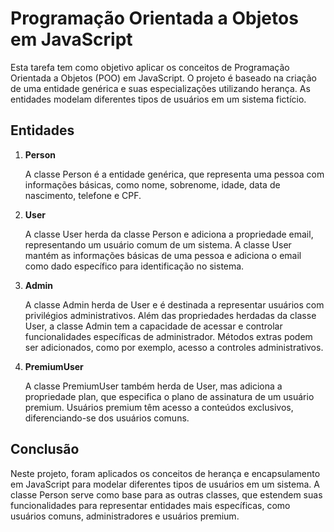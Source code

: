 # Programação Orientada a Objetos em JavaScript

Esta tarefa tem como objetivo aplicar os conceitos de Programação Orientada a Objetos (POO) em JavaScript. O projeto é baseado na criação de uma entidade genérica e suas especializações utilizando herança. As entidades modelam diferentes tipos de usuários em um sistema fictício.


## Entidades

1. **Person**

    A classe Person é a entidade genérica, que representa uma pessoa com informações básicas, como nome, sobrenome, idade, data de nascimento, telefone e CPF.

2. **User**

    A classe User herda da classe Person e adiciona a propriedade email, representando um usuário comum de um sistema. A classe User mantém as informações básicas de uma pessoa e adiciona o email como dado específico para identificação no sistema.

3. **Admin**

    A classe Admin herda de User e é destinada a representar usuários com privilégios administrativos. Além das propriedades herdadas da classe User, a classe Admin tem a capacidade de acessar e controlar funcionalidades específicas de administrador. Métodos extras podem ser adicionados, como por exemplo, acesso a controles administrativos.

4. **PremiumUser**

    A classe PremiumUser também herda de User, mas adiciona a propriedade plan, que especifica o plano de assinatura de um usuário premium. Usuários premium têm acesso a conteúdos exclusivos, diferenciando-se dos usuários comuns.

## Conclusão

Neste projeto, foram aplicados os conceitos de herança e encapsulamento em JavaScript para modelar diferentes tipos de usuários em um sistema. A classe Person serve como base para as outras classes, que estendem suas funcionalidades para representar entidades mais específicas, como usuários comuns, administradores e usuários premium.